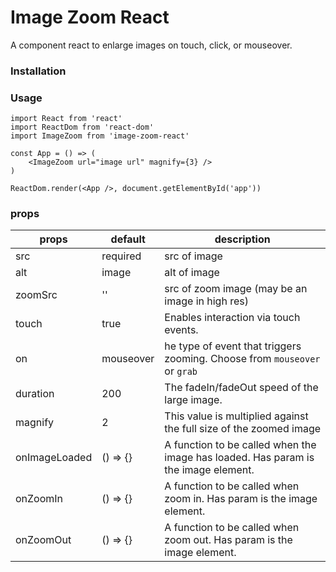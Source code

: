 # Image Zoom React
A component react to enlarge images on touch, click, or mouseover.
### Installation
<!--`yarn add image-zoom-react` or `npm install --save image-zoom-react`-->
### Usage
```
import React from 'react'
import ReactDom from 'react-dom'
import ImageZoom from 'image-zoom-react'

const App = () => (
    <ImageZoom url="image url" magnify={3} />
)

ReactDom.render(<App />, document.getElementById('app'))
```
### props
| props          | default     |  description                                                                        |
|----------------|-------------|-------------------------------------------------------------------------------------|
|   src          |  required   | src of image                                                                        |
|   alt          |  image      | alt of image                                                                        |
| zoomSrc        |  ''         | src of zoom image (may be an image in high res)                                     |
| touch          |  true       | Enables interaction via touch events.                                               |
| on             |  mouseover  | he type of event that triggers zooming. Choose from `mouseover` or `grab`           |
| duration       |  200        | The fadeIn/fadeOut speed of the large image.                                        |
| magnify        |  2          | This value is multiplied against the full size of the zoomed image                  |
| onImageLoaded  |  () => {}   | A function to be called when the image has loaded. Has param is the image element.  |
| onZoomIn       |  () => {}   | A function to be called when zoom in. Has param is the image element.               |
| onZoomOut      |  () => {}   | A function to be called when zoom out. Has param is the image element.              |
